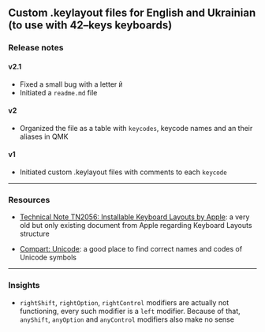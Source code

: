## Custom .keylayout files for English and Ukrainian (to use with 42–keys keyboards)

### Release notes

#### v2.1
* Fixed a small bug with a letter `Й`
* Initiated a `readme.md` file

#### v2
* Organized the file as a table with `keycodes`, keycode names and an their aliases in QMK

#### v1
* Initiated custom .keylayout files with comments to each `keycode`

----

### Resources

* [Technical Note TN2056: Installable Keyboard Layouts by Apple](https://developer.apple.com/library/archive/technotes/tn2056/_index.html): a very old but only existing document from Apple regarding Keyboard Layouts structure

* [Compart: Unicode](https://www.compart.com/en/unicode/): a good place to find correct names and codes of Unicode symbols

----

### Insights

* `rightShift`, `rightOption`, `rightControl` modifiers are actually not functioning, every such modifier is a `left` modifier. Because of that, `anyShift`, `anyOption` and `anyControl` modifiers also make no sense